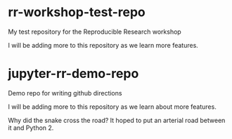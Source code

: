 # rr-workshop-test-repo
My test repository for the Reproducible Research workshop

I will be adding more to this repository as we learn more features.


# jupyter-rr-demo-repo
Demo repo for writing github directions

I will be adding more to this repository as we learn about more features.

Why did the snake cross the road?  It hoped to put an arterial road between it and Python 2.
